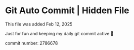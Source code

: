 # Git Auto Commit | Hidden File

This file was added Feb 12, 2025

Just for fun and keeping my daily git commit active 🤪

commit number: 2786678
